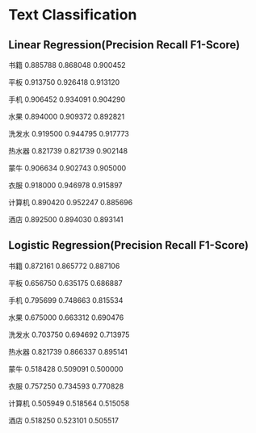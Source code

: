# Text Classification





## Linear Regression(Precision Recall F1-Score)
书籍		0.885788	0.868048	0.900452

平板		0.913750	0.926418	0.913120

手机		0.906452	0.934091	0.904290

水果		0.894000	0.909372	0.892821

洗发水		0.919500	0.944795	0.917773

热水器		0.821739	0.821739	0.902148

蒙牛		0.906634	0.902743	0.905000

衣服		0.918000	0.946978	0.915897

计算机		0.890420	0.952247	0.885696

酒店		0.892500	0.894030	0.893141







## Logistic Regression(Precision Recall F1-Score)
书籍		0.872161	0.865772	0.887106

平板		0.656750	0.635175	0.686887

手机		0.795699	0.748663	0.815534

水果		0.675000	0.663312	0.690476

洗发水		0.703750	0.694692	0.713975

热水器		0.821739	0.866337	0.895141

蒙牛		0.518428	0.509091	0.500000

衣服		0.757250	0.734593	0.770828

计算机		0.505949	0.518564	0.515058

酒店		0.518250	0.523101	0.505517